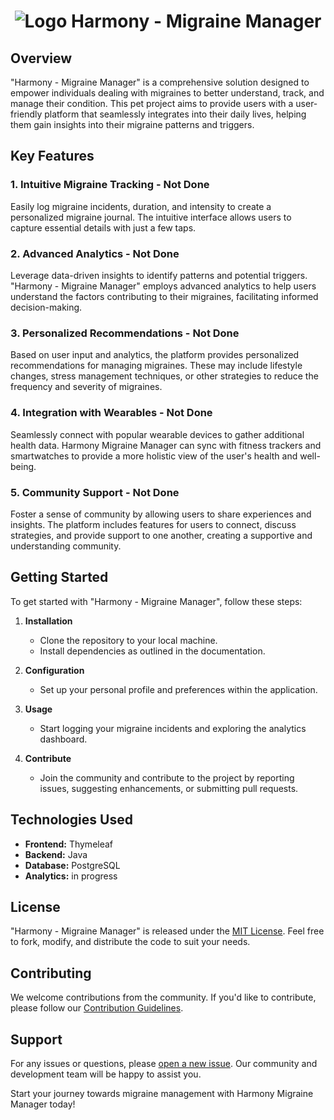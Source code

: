 <div align="center">

# ![Logo](https://drive.google.com/uc?export=download&id=1fh2c68mFxmglXi9K3kNU5cLcOw8q6HuG) Harmony - Migraine Manager

</div>

## Overview

"Harmony - Migraine Manager" is a comprehensive solution designed to empower individuals dealing with migraines to better understand, track, and manage their condition. This pet project aims to provide users with a user-friendly platform that seamlessly integrates into their daily lives, helping them gain insights into their migraine patterns and triggers.

## Key Features

### 1. Intuitive Migraine Tracking - Not Done
Easily log migraine incidents, duration, and intensity to create a personalized migraine journal. The intuitive interface allows users to capture essential details with just a few taps.

### 2. Advanced Analytics - Not Done
Leverage data-driven insights to identify patterns and potential triggers. "Harmony - Migraine Manager" employs advanced analytics to help users understand the factors contributing to their migraines, facilitating informed decision-making.

### 3. Personalized Recommendations - Not Done
Based on user input and analytics, the platform provides personalized recommendations for managing migraines. These may include lifestyle changes, stress management techniques, or other strategies to reduce the frequency and severity of migraines.

### 4. Integration with Wearables - Not Done
Seamlessly connect with popular wearable devices to gather additional health data. Harmony Migraine Manager can sync with fitness trackers and smartwatches to provide a more holistic view of the user's health and well-being.

### 5. Community Support - Not Done
Foster a sense of community by allowing users to share experiences and insights. The platform includes features for users to connect, discuss strategies, and provide support to one another, creating a supportive and understanding community.

## Getting Started

To get started with "Harmony - Migraine Manager", follow these steps:

1. **Installation**
   - Clone the repository to your local machine.
   - Install dependencies as outlined in the documentation.

2. **Configuration**
   - Set up your personal profile and preferences within the application.

3. **Usage**
   - Start logging your migraine incidents and exploring the analytics dashboard.

4. **Contribute**
   - Join the community and contribute to the project by reporting issues, suggesting enhancements, or submitting pull requests.

## Technologies Used

- **Frontend:** Thymeleaf
- **Backend:** Java
- **Database:** PostgreSQL
- **Analytics:** in progress

## License

"Harmony - Migraine Manager" is released under the [MIT License](LICENSE.md). Feel free to fork, modify, and distribute the code to suit your needs.

## Contributing

We welcome contributions from the community. If you'd like to contribute, please follow our [Contribution Guidelines](CONTRIBUTING.md).

## Support

For any issues or questions, please [open a new issue](https://github.com/nklimovych/harmony/issues). Our community and development team will be happy to assist you.

Start your journey towards migraine management with Harmony Migraine Manager today!

